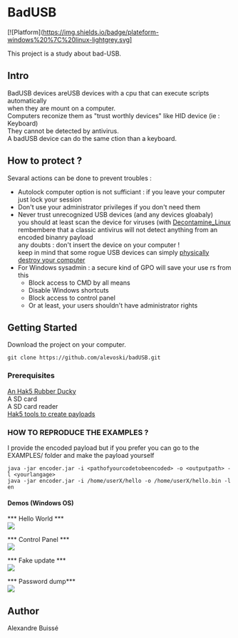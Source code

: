 # BadUSB
[![Platform](https://img.shields.io/badge/plateform-windows%20%7C%20linux-lightgrey.svg]  

This project is a study about bad-USB.  

## Intro ##
BadUSB devices areUSB devices with a cpu that can execute scripts automatically  
when they are mount on a computer.  
Computers reconize them as "trust worthly devices" like HID device (ie : Keyboard)  
They cannot be detected by antivirus.  
A badUSB device can do the same ction than a keyboard.


## How to protect ? ##
Sevaral actions can be done to prevent troubles :  
 - Autolock computer option is not sufficiant : if you leave your computer just lock your session  
 - Don't use your administrator privileges if you don't need them  
 - Never trust unrecognized USB devices (and any devices gloabaly)  
    you should at least scan the device for viruses (with [Decontamine_Linux](https://github.com/alevoski/decontamine_Linux)  
    rembembere that a classic antivirus will not detect anything from an encoded binanry payload  
    any doubts : don't insert the device on your computer !  
    keep in mind that some rogue USB devices can simply [physically destroy your computer](https://thehackernews.com/2016/09/usb-kill-computer.html)  
- For Windows sysadmin : a secure kind of GPO will save your use rs from this
    - Block access to CMD by all means 
    - Disable Windows shortcuts
    - Block access to control panel 
    - Or at least, your users shouldn't have administrator rights

## Getting Started
Download the project on your computer.
```
git clone https://github.com/alevoski/badUSB.git
```

### Prerequisites
[An Hak5 Rubber Ducky](https://shop.hak5.org/products/usb-rubber-ducky-deluxe)  
A SD card  
A SD card reader  
[Hak5 tools to create payloads](https://github.com/hak5darren/USB-Rubber-Ducky)  

### HOW TO REPRODUCE THE EXAMPLES ?
I provide the encoded payload but if you prefer you can go to the EXAMPLES/ folder and make the payload yourself  
```
java -jar encoder.jar -i <pathofyourcodetobeencoded> -o <outputpath> -l <yourlangage>
java -jar encoder.jar -i /home/userX/hello -o /home/userX/hello.bin -l en
```

#### Demos (Windows OS)  
*** Hello World ***  
![](DOCS/DEMOS/hello.gif)  

*** Control Panel ***  
![](DOCS/DEMOS/controlPanel.gif)  

*** Fake update ***  
![](DOCS/DEMOS/fakeUpdate.gif)  

*** Password dump***  
![](DOCS/DEMOS/passdump.gif)  

## Author
Alexandre Buissé



